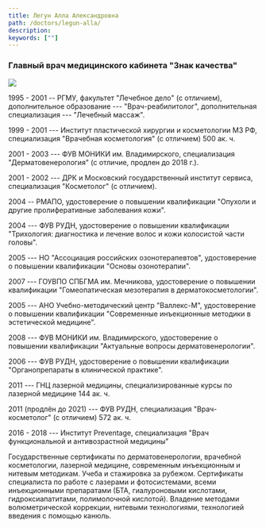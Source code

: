 ```yaml
---
title: Легун Алла Александровна
path: /doctors/legun-alla/
description:
keywords: [""]
---
```


### Главный врач медицинского кабинета "Знак качества"

![](http://lasertime.ru/images/Legun_Alla_LaserTime.jpg)

1995 - 2001 -- РГМУ, факультет "Лечебное дело" (с отличием),
дополнительное образование --- "Врач-реабилитолог", дополнительная
специализация --- "Лечебный массаж".

1999 - 2001 --- Институт пластической хирургии и косметологии МЗ РФ,
специализация "Врачебная косметология" (с отличием) 500 ак. ч.

2001 - 2003 --- ФУВ МОНИКИ им. Владимирского, специализация
"Дерматовенерология" (с отличие, продлен до 2018 г.).

2001 - 2002 --- ДРК и Московский государственный институт сервиса,
специализация "Косметолог" (с отличием).

2004 -- РМАПО, удостоверение о повышении квалификации "Опухоли и другие
пролиферативные заболевания кожи".

2004 --- ФУВ РУДН, удостоверение о повышении квалификации "Трихология:
диагностика и лечение волос и кожи колосистой части головы".

2005 --- НО "Ассоциация российских озонотерапевтов", удостоверение о
повышении квалификации "Основы озонотерапии".

2007 --- ГОУВПО СПБГМА им. Мечникова, удостоверение о повышении
квалификации "Гомеопатическая мезотерапия в дерматокосметологии".

2005 --- АНО Учебно-методический центр "Валлекс-М", удостоверение о
повышении квалификации "Современные инъекционные методики в эстетической
медицине".

2008 --- ФУВ МОНИКИ им. Владимирского, удостоверение о повышении
квалификации "Актуальные вопросы дерматовенерологии".

2006 --- ФУВ РУДН, удостоверение о повышении квалификации
"Органопрепараты в клинической практике".

2011 --- ГНЦ лазерной медицины, специализированные курсы по лазерной
медицине 144 ак. ч.

2011 (продлён до 2021) --- ФУВ РУДН, специализация "Врач-косметолог" (с
отличием) 572 ак. ч.

2016 - 2018 --- Институт Preventage, специализация "Врач функциональной
и антивозрастной медицины"

Государственные сертификаты по дерматовенерологии, врачебной
косметологии, лазерной медицине, современным инъекционным и нитевым
методикам. Учеба и стажировка за рубежом. Сертификаты специалиста по
работе с лазерами и фотосистемами, всеми инъекционными препаратами (БТА,
гиалуроновыми кислотами, гидроксиапатитами, полимолочной кислотой).
Владение методами волюметрической коррекции, нитевыми технологиями,
технологией введения с помощью канюль.
